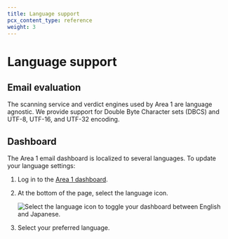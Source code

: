 ```yaml
---
title: Language support
pcx_content_type: reference
weight: 3
---
```


# Language support

## Email evaluation

The scanning service and verdict engines used by Area 1 are language agnostic. We provide support for Double Byte Character sets (DBCS) and UTF-8, UTF-16, and UTF-32 encoding.

## Dashboard

The Area 1 email dashboard is localized to several languages. To update your language settings:

1. Log in to the [Area 1 dashboard](https://horizon.area1security.com/).
2. At the bottom of the page, select the language icon.

    <div class="medium-img">

    ![Select the language icon to toggle your dashboard between English and Japanese.](/images/email-security/language-switcher.png)

    </div>

3. Select your preferred language.